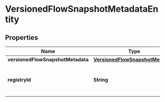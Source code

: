 

# VersionedFlowSnapshotMetadataEntity

## Properties

Name | Type | Description | Notes
------------ | ------------- | ------------- | -------------
**versionedFlowSnapshotMetadata** | [**VersionedFlowSnapshotMetadata**](VersionedFlowSnapshotMetadata.md) |  |  [optional]
**registryId** | **String** | The ID of the Registry that this flow belongs to |  [optional]




